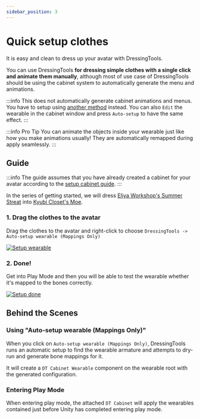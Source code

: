 ```yaml
---
sidebar_position: 3
---
```


# Quick setup clothes

It is easy and clean to dress up your avatar with DressingTools. 

You can use DressingTools **for dressing simple clothes with a single click and animate them manually**, although most of use case of DressingTools should be using the cabinet system to automatically generate the menu and animations.

:::info
This does not automatically generate cabinet animations and menus. You have to setup using [another method](setup-clothes-with-cabinet-anim) instead. You can also `Edit` the wearable in the cabinet window and press `Auto-setup` to have the same effect.
:::

:::info Pro Tip
You can animate the objects inside your wearable just like how you make animations usually!
They are automatically remapped during apply seamlessly.
:::

## Guide

:::info
The guide assumes that you have already created a cabinet for your avatar according to the [setup cabinet guide](setup-cabinet).
:::

In the series of getting started, we will dress [Eliya Workshop's Summer Streat](https://booth.pm/ja/items/4666271) into [Kyubi Closet's Moe](https://kyubihome.booth.pm/items/4667400).

### 1. Drag the clothes to the avatar

Drag the clothes to the avatar and right-click to choose `DressingTools -> Auto-setup wearable (Mappings Only)`

[![Setup wearable](/img/setup-simple-2-setup-wearable.PNG)](/img/setup-simple-2-setup-wearable.PNG)

### 2. Done!

Get into Play Mode and then you will be able to test the wearable whether it's mapped to the bones correctly.

[![Setup done](/img/setup-simple-3-done.PNG)](/img/setup-simple-3-done.PNG)

## Behind the Scenes

### Using "Auto-setup wearable (Mappings Only)"

When you click on `Auto-setup wearable (Mappings Only)`, DressingTools runs an automatic setup to find the wearable armature and attempts
to dry-run and generate bone mappings for it.

It will create a `DT Cabinet Wearable` component on the wearable root with the generated configuration.

### Entering Play Mode

When entering play mode, the attached `DT Cabinet` will apply the wearables contained just before Unity has completed entering play mode.
